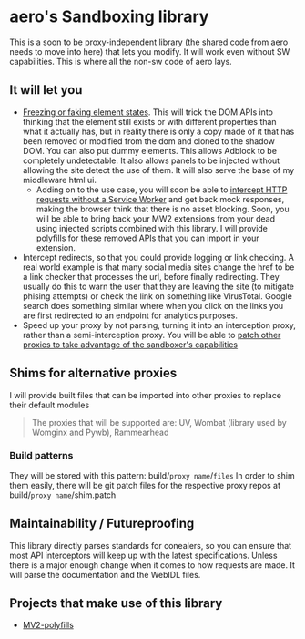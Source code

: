 # aero's Sandboxing library

This is a soon to be proxy-independent library (the shared code from aero needs to move into here) that lets you modify. It will work even without SW capabilities. This is where all the non-sw code of aero lays.

## It will let you

- [Freezing or faking element states](./docs/Faker%20API.md). This will trick the DOM APIs into thinking that the element still exists or with different properties than what it actually has, but in reality there is only a copy made of it that has been removed or modified from the dom and cloned to the shadow DOM. You can also put dummy elements. This allows Adblock to be completely undetectable. It also allows panels to be injected without allowing the site detect the use of them. It will also serve the base of my middleware html ui.
  - Adding on to the use case, you will soon be able to [intercept HTTP requests without a Service Worker](src/API/SW-less/README.md) and get back mock responses, making the browser think that there is no asset blocking. Soon, you will be able to bring back your MW2 extensions from your dead using injected scripts combined with this library. I will provide polyfills for these removed APIs that you can import in your extension.
- Intercept redirects, so that you could provide logging or link checking. A real world example is that many social media sites change the href to be a link checker that processes the url, before finally redirecting. They usually do this to warn the user that they are leaving the site (to mitigate phising attempts) or check the link on something like VirusTotal. Google search does something similar where when you click on the links you are first redirected to an endpoint for analytics purposes.
- Speed up your proxy by not parsing, turning it into an interception proxy, rather than a semi-interception proxy. You will be able to [patch other proxies to take advantage of the sandboxer's capabilities](#shims-for-alternative-proxies)

## Shims for alternative proxies

I will provide built files that can be imported into other proxies to replace their default modules

> The proxies that will be supported are: UV, Wombat (library used by Womginx and Pywb), Rammearhead

### Build patterns

They will be stored with this pattern: build/`proxy name`/`files`
In order to shim them easily, there will be git patch files for the respective proxy repos at build/`proxy name`/shim.patch

## Maintainability / Futureproofing

This library directly parses standards for conealers, so you can ensure that most API interceptors will keep up with the latest specifications. Unless there is a major enough change when it comes to how requests are made. It will parse the documentation and the WebIDL files.

## Projects that make use of this library

- [MV2-polyfills](https://github.com/VyperGroup/MV2-polyfill)
